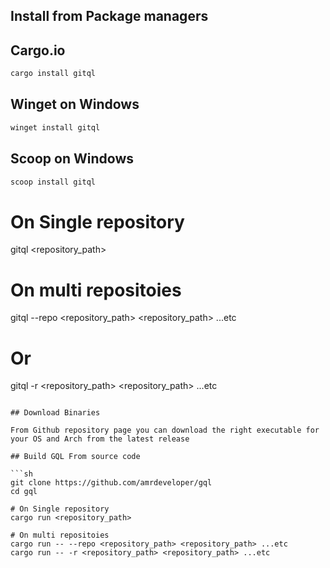 ## Install from Package managers

## Cargo.io

```sh
cargo install gitql
```

## Winget on Windows

```sh
winget install gitql
```

## Scoop on Windows

```sh
scoop install gitql
```

# On Single repository
gitql <repository_path>

# On multi repositoies
gitql --repo <repository_path> <repository_path> ...etc

# Or
gitql -r <repository_path> <repository_path> ...etc
```

## Download Binaries

From Github repository page you can download the right executable for your OS and Arch from the latest release

## Build GQL From source code

```sh
git clone https://github.com/amrdeveloper/gql
cd gql

# On Single repository
cargo run <repository_path>

# On multi repositoies
cargo run -- --repo <repository_path> <repository_path> ...etc
cargo run -- -r <repository_path> <repository_path> ...etc
```